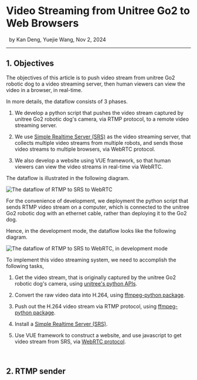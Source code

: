 # Video Streaming from Unitree Go2 to Web Browsers

&nbsp;
  by Kan Deng, Yuejie Wang, Nov 2, 2024

----------------

## 1. Objectives

The objectives of this article is to push video stream from unitree Go2 robotic dog to a video streaming server, then human viewers can view the video in a browser, in real-time. 

In more details, the dataflow consists of 3 phases. 

1. We develop a python script that pushes the video stream captured by unitree Go2 robotic dog's camera, via RTMP protocol, to a remote video streaming server.

2. We use [Simple Realtime Server (SRS)](https://ossrs.io/lts/en-us/) as the video streaming server, that collects multiple video streams from multiple robots,
   and sends those video streams to multiple browsers, via WebRTC protocol.

3. We also develop a website using VUE framework, so that human viewers can view the video streams in real-time via WebRTC.

The dataflow is illustrated in the following diagram. 

![The dataflow of RTMP to SRS to WebRTC](https://github.com/housework-robot/main/blob/main/S05_communication/S05E02_src/robot_video_stream_wireless.png)

For the convenience of development, we deployment the python script that sends RTMP video stream on a computer, which is connected to the unitree Go2 robotic dog with an ethernet cable, 
rather than deploying it to the Go2 dog.

Hence, in the development mode, the dataflow looks like the following diagram. 

![The dataflow of RTMP to SRS to WebRTC, in development mode](https://github.com/housework-robot/main/blob/main/S05_communication/S05E02_src/robot_video_stream_dev.png)

To implement this video streaming system, we need to accomplish the following tasks, 

1. Get the video stream, that is originally captured by the unitree Go2 robotic dog's camera, using [unitree's python APIs](https://github.com/unitreerobotics/unitree_sdk2_python).

2. Convert the raw video data into H.264, using [ffmpeg-python package](https://github.com/kkroening/ffmpeg-python).

3. Push out the H.264 video stream via RTMP protocol, using [ffmpeg-python package](https://github.com/kkroening/ffmpeg-python).

4. Install a [Simple Realtime Server (SRS)](https://ossrs.io/lts/en-us/).

5. Use VUE framework to construct a website, and use javascript to get video stream from SRS, via [WebRTC protocol](https://www.liveswitch.io/resources/ultimate-guide-to-webrtc).


&nbsp;
## 2. RTMP sender

